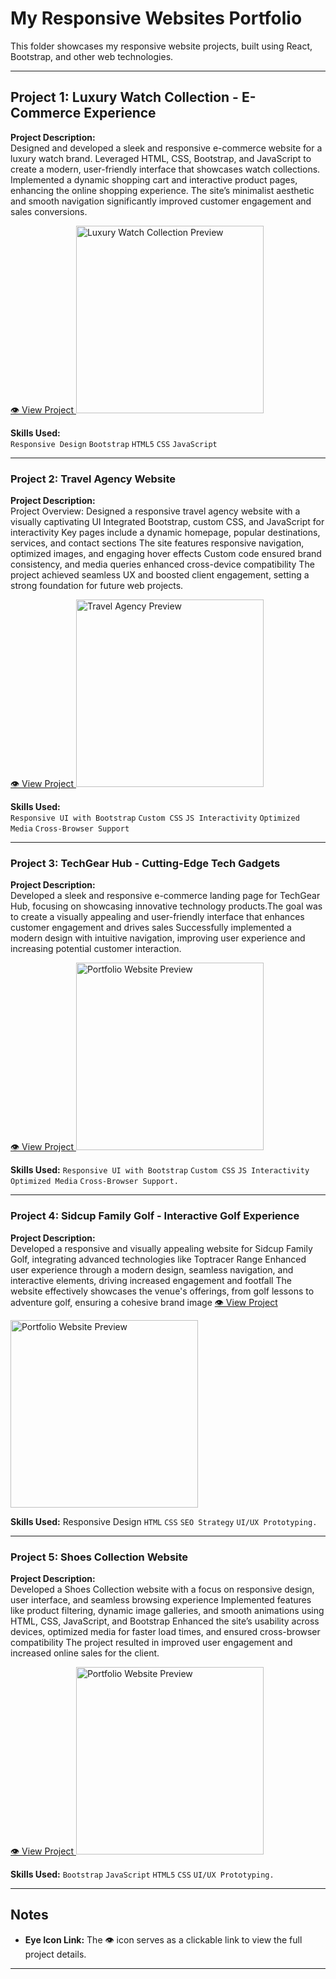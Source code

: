 # My Responsive Websites Portfolio

This folder showcases my responsive website projects, built using React, Bootstrap, and other web technologies.

---

## Project 1: Luxury Watch Collection - E-Commerce Experience

**Project Description:**  
Designed and developed a sleek and responsive e-commerce website for a luxury watch brand. Leveraged HTML, CSS, Bootstrap, and JavaScript to create a modern, user-friendly interface that showcases watch collections. Implemented a dynamic shopping cart and interactive product pages, enhancing the online shopping experience. The site’s minimalist aesthetic and smooth navigation significantly improved customer engagement and sales conversions.

<a href="" target="_blank">
  👁️ View Project
</a>

<img src="images/wacht  wrbsite.jpg" alt="Luxury Watch Collection Preview" width="300"/>

**Skills Used:**  
`Responsive Design` `Bootstrap` `HTML5` `CSS` `JavaScript`

---

### Project 2: Travel Agency Website

**Project Description:**  
Project Overview: Designed a responsive travel agency website with a visually captivating UI Integrated Bootstrap, custom CSS, and JavaScript for interactivity Key pages include a dynamic homepage, popular destinations, services, and contact sections The site features responsive navigation, optimized images, and engaging hover effects Custom code ensured brand consistency, and media queries enhanced cross-device compatibility The project achieved seamless UX and boosted client engagement, setting a strong foundation for future web projects.

<a href="#" target="_blank">
  👁️ View Project
</a>

<img src="images/tavel aganecy image_original.png" alt="Travel Agency Preview" width="300"/>

**Skills Used:**  
`Responsive UI with Bootstrap`
`Custom CSS`
`JS Interactivity`
`Optimized Media`
`Cross-Browser Support`

---

### Project 3: TechGear Hub - Cutting-Edge Tech Gadgets

**Project Description:**  
Developed a sleek and responsive e-commerce landing page for TechGear Hub, focusing on showcasing innovative technology products.The goal was to create a visually appealing and user-friendly interface that enhances customer engagement and drives sales Successfully implemented a modern design with intuitive navigation, improving user experience and increasing potential customer interaction.

<a href="#" target="_blank">
  👁️ View Project
</a>

<img src="images/TechGear Hub - Cutting-Edge Tech Gadgets.png" alt="Portfolio Website Preview" width="300"/>

**Skills Used:**
`Responsive UI with Bootstrap`
`Custom CSS`
`JS Interactivity`
`Optimized Media`
`Cross-Browser Support.`

---

### Project 4: Sidcup Family Golf - Interactive Golf Experience

**Project Description:**  
Developed a responsive and visually appealing website for Sidcup Family Golf, integrating advanced technologies like Toptracer Range Enhanced user experience through a modern design, seamless navigation, and interactive elements, driving increased engagement and footfall The website effectively showcases the venue's offerings, from golf lessons to adventure golf, ensuring a cohesive brand image
<a href="#" target="_blank">
👁️ View Project
</a>

<img src="images/Sidcup Family Golf - Interactive Golf Experience.png" alt="Portfolio Website Preview" width="300"/>

**Skills Used:**
Responsive Design
`HTML`
`CSS`
`SEO Strategy`
`UI/UX Prototyping.`

---

### Project 5: Shoes Collection Website

**Project Description:**  
Developed a Shoes Collection website with a focus on responsive design, user interface, and seamless browsing experience
Implemented features like product filtering, dynamic image galleries, and smooth animations using HTML, CSS, JavaScript, and Bootstrap Enhanced the site’s usability across devices, optimized media for faster load times, and ensured cross-browser compatibility The project resulted in improved user engagement and increased online sales for the client.

<a href="#" target="_blank">
  👁️ View Project
</a>

<img src="images/Shoes Collection Website.png" alt="Portfolio Website Preview" width="300"/>

**Skills Used:**
`Bootstrap`
`JavaScript`
`HTML5`
`CSS`
`UI/UX Prototyping.`

---

## Notes

- **Eye Icon Link:** The 👁️ icon serves as a clickable link to view the full project details. 

---
